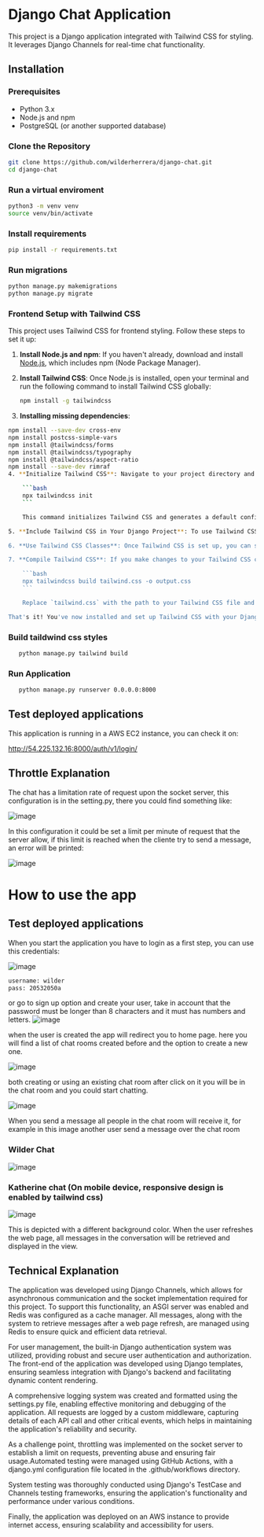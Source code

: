 # Django Chat Application

This project is a Django application integrated with Tailwind CSS for styling. It leverages Django Channels for real-time chat functionality.


## Installation

### Prerequisites

- Python 3.x
- Node.js and npm
- PostgreSQL (or another supported database)

### Clone the Repository

```bash
git clone https://github.com/wilderherrera/django-chat.git
cd django-chat
```
### Run a virtual enviroment
```bash
python3 -m venv venv
source venv/bin/activate 
```

### Install requirements
```bash
pip install -r requirements.txt
```
### Run migrations
```bash
python manage.py makemigrations
python manage.py migrate
```

### Frontend Setup with Tailwind CSS

This project uses Tailwind CSS for frontend styling. Follow these steps to set it up:

1. **Install Node.js and npm**: If you haven't already, download and install [Node.js](https://nodejs.org/), which includes npm (Node Package Manager).

2. **Install Tailwind CSS**: Once Node.js is installed, open your terminal and run the following command to install Tailwind CSS globally:

    ```bash
    npm install -g tailwindcss
    ```
3. **Installing missing dependencies**: 
```bash
npm install --save-dev cross-env
npm install postcss-simple-vars
npm install @tailwindcss/forms
npm install @tailwindcss/typography
npm install @tailwindcss/aspect-ratio
npm install --save-dev rimraf
4. **Initialize Tailwind CSS**: Navigate to your project directory and run the following command to create a `tailwind.config.js` file and `tailwind.css` file in your project:

    ```bash
    npx tailwindcss init
    ```

    This command initializes Tailwind CSS and generates a default configuration file.

5. **Include Tailwind CSS in Your Django Project**: To use Tailwind CSS in your Django project, include the generated `tailwind.css` file in your project's static files. You can import this CSS file in your HTML templates or use it with a tool like Webpack for bundling.

6. **Use Tailwind CSS Classes**: Once Tailwind CSS is set up, you can start using its utility classes in your HTML templates. Refer to the [Tailwind CSS documentation](https://tailwindcss.com/docs) for a list of available classes and how to use them.

7. **Compile Tailwind CSS**: If you make changes to your Tailwind CSS configuration or want to build optimized CSS for production, you need to compile Tailwind CSS. Run the following command to compile your CSS file:

    ```bash
    npx tailwindcss build tailwind.css -o output.css
    ```

    Replace `tailwind.css` with the path to your Tailwind CSS file and `output.css` with the desired output file name.

That's it! You've now installed and set up Tailwind CSS with your Django project. Happy styling!
  ```

### Build taildwind css styles
 ```bash
    python manage.py tailwind build
 ```
### Run Application
 ```bash
    python manage.py runserver 0.0.0.0:8000
 ```

## Test deployed applications 
This application is running in a AWS EC2 instance, you can check it on:

http://54.225.132.16:8000/auth/v1/login/

## Throttle Explanation
The chat has a limitation rate of request upon the socket server, this configuration is in the setting.py, there you could find something like:

![image](https://github.com/wilderherrera/django-chat/assets/42052737/0b65c848-b202-4a3e-97ad-48d108606535)

In this configuration it could be set a limit per minute of request that the server allow, if this limit is reached when the cliente try to send a message, an error will be printed:

![image](https://github.com/wilderherrera/django-chat/assets/42052737/7c3cfec3-7850-4959-be9d-3880c0f5d017)

# How to use the app
## Test deployed applications 
When you start the application you have to login as a first step, you can use this credentials:

![image](https://github.com/wilderherrera/django-chat/assets/42052737/dfc51c9d-15c8-4908-8a31-c15044039cfd)


```bash
username: wilder
pass: 20532050a
 ```
or go to sign up option and create your user, take in account that the password must be longer than 8 characters and it must has numbers and letters.
![image](https://github.com/wilderherrera/django-chat/assets/42052737/c1f7de86-fbda-4650-a8e6-0b4159e8e5c3)


when the user is created the app will redirect you to home page.
here you will find a list of chat rooms created before and the option to create a new one.

![image](https://github.com/wilderherrera/django-chat/assets/42052737/5e62242f-1d59-4453-85ff-6c6f080cd1d7)

both creating or using an existing chat room after click on it you will be in the chat room and you could start chatting.

![image](https://github.com/wilderherrera/django-chat/assets/42052737/15399090-a87d-4603-8f91-b7c007906d88)

When you send a message all people in the chat room will receive it, for example in this image another user send a message over the chat room

### Wilder Chat

![image](https://github.com/wilderherrera/django-chat/assets/42052737/bc24c248-26dd-4068-980f-8c0d3201490a)

### Katherine chat (On mobile device, responsive design is enabled by tailwind css)


![image](https://github.com/wilderherrera/django-chat/assets/42052737/9d866b06-6fb8-48d2-9bc5-f4a64371f644)

This is depicted with a different background color. When the user refreshes the web page, all messages in the conversation will be retrieved and displayed in the view.

## Technical Explanation

The application was developed using Django Channels, which allows for asynchronous communication and the socket implementation required for this project. To support this functionality, an ASGI server was enabled and Redis was configured as a cache manager. All messages, along with the system to retrieve messages after a web page refresh, are managed using Redis to ensure quick and efficient data retrieval.

For user management, the built-in Django authentication system was utilized, providing robust and secure user authentication and authorization. The front-end of the application was developed using Django templates, ensuring seamless integration with Django's backend and facilitating dynamic content rendering.

A comprehensive logging system was created and formatted using the settings.py file, enabling effective monitoring and debugging of the application. All requests are logged by a custom middleware, capturing details of each API call and other critical events, which helps in maintaining the application's reliability and security.

As a challenge point, throttling was implemented on the socket server to establish a limit on requests, preventing abuse and ensuring fair usage.Automated testing were managed using GitHub Actions, with a django.yml configuration file located in the .github/workflows directory.

System testing was thoroughly conducted using Django's TestCase and Channels testing frameworks, ensuring the application's functionality and performance under various conditions.

Finally, the application was deployed on an AWS instance to provide internet access, ensuring scalability and accessibility for users.






